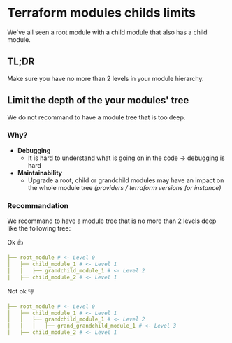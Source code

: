 # Terraform modules childs limits

We've all seen a root module with a child module that also has a child module.

## TL;DR

Make sure you have no more than 2 levels in your module hierarchy.

## Limit the depth of the your modules' tree

We do not recommand to have a module tree that is too deep.

### Why?

* **Debugging**
  * It is hard to understand what is going on in the code -> debugging is hard
* **Maintainability**
  * Upgrade a root, child or grandchild modules may have an impact on the whole module tree _(providers / terraform versions for instance)_

### Recommandation

We recommand to have a module tree that is no more than 2 levels deep like the following tree:

Ok :+1:

```yaml
├── root_module # <- Level 0
│   ├── child_module_1 # <- Level 1
│   │   ├── grandchild_module_1 # <- Level 2
│   ├── child_module_2 # <- Level 1
```

Not ok :-1:

```yaml
├── root_module # <- Level 0
│   ├── child_module_1 # <- Level 1
│   │   ├── grandchild_module_1 # <- Level 2
│   │   │   ├── grand_grandchild_module_1 # <- Level 3
│   ├── child_module_2 # <- Level 1
```
